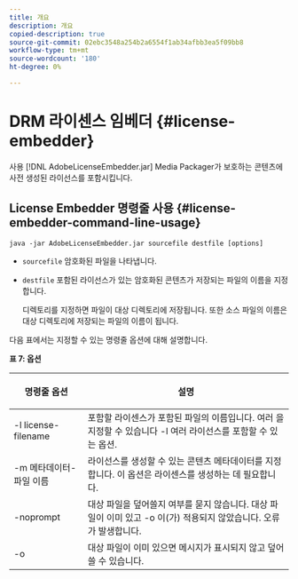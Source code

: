 ```yaml
---
title: 개요
description: 개요
copied-description: true
source-git-commit: 02ebc3548a254b2a6554f1ab34afbb3ea5f09bb8
workflow-type: tm+mt
source-wordcount: '180'
ht-degree: 0%

---
```


# DRM 라이센스 임베더 {#license-embedder}

사용 [!DNL AdobeLicenseEmbedder.jar] Media Packager가 보호하는 콘텐츠에 사전 생성된 라이선스를 포함시킵니다.

## License Embedder 명령줄 사용 {#license-embedder-command-line-usage}

```
java -jar AdobeLicenseEmbedder.jar sourcefile destfile [options]
```

* `sourcefile` 암호화된 파일을 나타냅니다.
* `destfile` 포함된 라이선스가 있는 암호화된 콘텐츠가 저장되는 파일의 이름을 지정합니다.

  디렉토리를 지정하면 파일이 대상 디렉토리에 저장됩니다. 또한 소스 파일의 이름은 대상 디렉토리에 저장되는 파일의 이름이 됩니다.

다음 표에서는 지정할 수 있는 명령줄 옵션에 대해 설명합니다.

**표 7: 옵션**

<table frame="all" colsep="1" rowsep="1" class="+ topic/table adobe-d/table " id="table_hnl_2sy_n4">  
 <thead class="- topic/thead "> 
  <tr rowsep="1" class="- topic/row "> 
   <th colname="1" class="- topic/entry entry"> <p class="- topic/p ">명령줄 옵션 </p> </th> 
   <th colname="2" class="- topic/entry entry"> <p class="- topic/p ">설명 </p> </th> 
  </tr> 
 </thead>
 <tbody class="- topic/tbody "> 
  <tr rowsep="1" class="- topic/row "> 
   <td colname="1" class="- topic/entry "> <span class="+ topic/ph pr-d/codeph codeph"> -l license-filename </span> </td> 
   <td colname="2" class="- topic/entry "> 포함할 라이센스가 포함된 파일의 이름입니다. 여러 을 지정할 수 있습니다 <span class="codeph"> -l </span> 여러 라이선스를 포함할 수 있는 옵션. </td> 
  </tr> 
  <tr rowsep="1" class="- topic/row "> 
   <td colname="1" class="- topic/entry "> <span class="+ topic/ph pr-d/codeph codeph"> -m 메타데이터-파일 이름 </span> </td> 
   <td colname="2" class="- topic/entry "> 라이선스를 생성할 수 있는 콘텐츠 메타데이터를 지정합니다. 이 옵션은 라이센스를 생성하는 데 필요합니다. </td> 
  </tr> 
  <tr rowsep="1" class="- topic/row "> 
   <td colname="1" class="- topic/entry "> <span class="codeph"> -noprompt </span> </td> 
   <td colname="2" class="- topic/entry "> 대상 파일을 덮어쓸지 여부를 묻지 않습니다. 대상 파일이 이미 있고 <span class="codeph"> -o </span> 이(가) 적용되지 않았습니다. 오류가 발생합니다. </td> 
  </tr> 
  <tr rowsep="0" class="- topic/row "> 
   <td colname="1" class="- topic/entry "> <span class="codeph"> -o </span> </td> 
   <td colname="2" class="- topic/entry "> 대상 파일이 이미 있으면 메시지가 표시되지 않고 덮어쓸 수 있습니다. </td> 
  </tr> 
 </tbody> 
</table>
